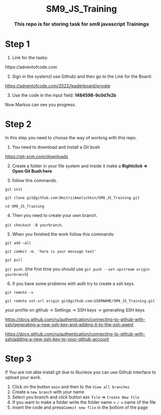 <h1 align="center">SM9_JS_Training</h1>
<h3 align="center">This repo is for storing task for sm9 javascript Trainings</h3>


# **Step 1**

1. Link for the tasks:

<link>https://adventofcode.com</link>

2. Sign in the system(I use Github) and then go to the Link for the Board:

https://adventofcode.com/2022/leaderboard/private

3. Use the code in the input field: **1484598-9c0d7e2b**

 Now Markus can see you progress.

# **Step 2**

In this step you need to choose the way of working with this repo.

1. You need to download and install a Git bush

https://git-scm.com/downloads

2. Create a folder in your file system and inside it make a **Rightclick => Open Git Bush here**

3. follow this commands.

`git init`

`git clone git@github.com:DmitriiAmelichkin/SM9_JS_Training.git`

`cd SM9_JS_Training`

 4. Then you need to create your own branch. 
 
 `git checkout -B yourbranch`.
 
 5. When you finished the work follow this commands:

`git add —all`

`git commit -m. 'here is your message text'`

`git pull`

`git push`. (the first time you should use `git push --set-upstream origin yourbranch`)


6. if you have some problems with auth try to create a ssh keys

`git remote -v`

`git remote set-url origin git@github.com:USERNAME/SM9_JS_Training.git`

your profile on github -> Settings -> SSH keys -> generating SSH keys 

https://docs.github.com/ru/authentication/connecting-to-github-with-ssh/generating-a-new-ssh-key-and-adding-it-to-the-ssh-agent


https://docs.github.com/ru/authentication/connecting-to-github-with-ssh/adding-a-new-ssh-key-to-your-github-account

# **Step 3** 
If You are not able install git due to Nucleos you can use Github interface to upload your work.

1. Click on the button `main` and then to the `View all branches`
2. Create a `new branch` with your name
3. Select you branch and click button `Add File` => `Create New file`
4. If you want to make a folder write the folder name + `/` + name of the file
5. Insert the code and press`Commit new file` in the bottom of the page


